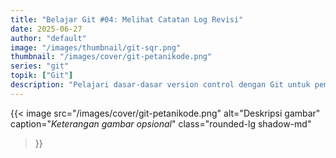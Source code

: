 ```yaml
---
title: "Belajar Git #04: Melihat Catatan Log Revisi"
date: 2025-06-27
author: "default"
image: "/images/thumbnail/git-sqr.png"
thumbnail: "/images/cover/git-petanikode.png"
series: "git"
topik: ["Git"]
description: "Pelajari dasar-dasar version control dengan Git untuk pemula."
---
```


{{< image 
    src="/images/cover/git-petanikode.png" 
    alt="Deskripsi gambar" 
    caption="*Keterangan gambar opsional*" 
    class="rounded-lg shadow-md"
>}}